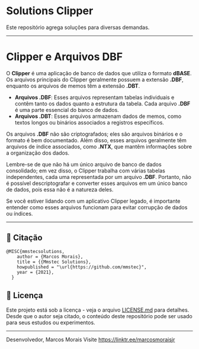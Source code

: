 # Solutions Clipper
Este repositório agrega soluções para diversas demandas.


---

# Clipper e Arquivos DBF

O **Clipper** é uma aplicação de banco de dados que utiliza o formato **dBASE**. Os arquivos principais do Clipper geralmente possuem a extensão **.DBF**, enquanto os arquivos de memos têm a extensão **.DBT**. 

- **Arquivos .DBF**: Esses arquivos representam tabelas individuais e contêm tanto os dados quanto a estrutura da tabela. Cada arquivo **.DBF** é uma parte essencial do banco de dados.
- **Arquivos .DBT**: Esses arquivos armazenam dados de memos, como textos longos ou binários associados a registros específicos.

Os arquivos **.DBF** não são criptografados; eles são arquivos binários e o formato é bem documentado. Além disso, esses arquivos geralmente têm arquivos de índice associados, como **.NTX**, que mantêm informações sobre a organização dos dados.

Lembre-se de que não há um único arquivo de banco de dados consolidado; em vez disso, o Clipper trabalha com várias tabelas independentes, cada uma representada por um arquivo **.DBF**. Portanto, não é possível descriptografar e converter esses arquivos em um único banco de dados, pois essa não é a natureza deles.

Se você estiver lidando com um aplicativo Clipper legado, é importante entender como esses arquivos funcionam para evitar corrupção de dados ou índices.

---

## 🚀 Citação
```
@MISC{mmstecsolutions,
    author = {Marcos Morais},
    title = {{Mmstec Solutions},
    howpublished = "\url{https://github.com/mmstec}",
    year = {2021},
  }
```
## 📄 Licença

Este projeto está sob a licença - veja o arquivo [LICENSE.md](https://github.com/mmstec/mmstec/blob/main/LICENSE) para detalhes. <br />
Desde que o autor seja citado, o conteúdo deste repositório pode ser usado para seus estudos ou experimentos.
___
Desenvolvedor,
Marcos Morais
Visite https://linktr.ee/marcosmoraisjr
